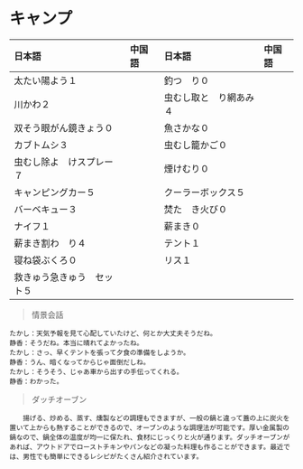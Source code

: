 # キャンプ

|日本語                            | 中国語 | 日本語                                | 中国語 |
| :-------------------------------- | :----- | :------------------------------------ | :----- |
| <ruby>太たい陽よう１</ruby>           |        | <ruby>釣つ　り０</ruby>                   |        |
| <ruby>川かわ２</ruby>           |        | <ruby>虫むし取と　り網あみ４</ruby>                   |        |
| <ruby>双そう眼がん鏡きょう０</ruby>           |        | <ruby>魚さかな０</ruby>                   |        |
| <ruby>カブトムシ３</ruby>           |        | <ruby>虫むし籠かご０</ruby>                   |        |
| <ruby>虫むし除よ　けスプレー７</ruby>           |        | <ruby>煙けむり０</ruby>                   |        |
| <ruby>キャンピングカー５</ruby>           |        | <ruby>クーラーボックス５</ruby>                   |        |
| <ruby>バーベキュー３</ruby>           |        | <ruby>焚た　き火び０</ruby>                   |        |
| <ruby>ナイフ１</ruby>           |        | <ruby>薪まき０</ruby>                   |        |
| <ruby>薪まき割わ　り４</ruby>           |        | <ruby>テント１</ruby>                   |        |
| <ruby>寝ね袋ぶくろ０</ruby>           |        | <ruby>リス１</ruby>                   |        |
| <ruby>救きゅう急きゅう　セット５</ruby>           |        |                    |        |

> 情景会話

```text
たかし：天気予報を見て心配していたけど、何とか大丈夫そうだね。
静香：そうだね。本当に晴れてよかったね。
たかし：さっ、早くテントを張って夕食の準備をしようか。
静香：うん、暗くなってからじゃ面倒だしね。
たかし：そうそう、じゃあ車から出すの手伝ってくれる。
静香：わかった。
```

> ダッチオーブン

```text
　　揚げる、炒める、蒸す、燻製などの調理もできますが、一般の鍋と違って蓋の上に炭火を置いて上からも熱することができるので、オーブンのような調理法が可能です。厚い金属製の鍋なので、鍋全体の温度が均一に保たれ、食材にじっくりと火が通ります。ダッチオーブンがあれば、アウトドアでローストチキンやパンなどの凝った料理も作ることができます。最近では、男性でも簡単にできるレシピがたくさん紹介されています。
```
